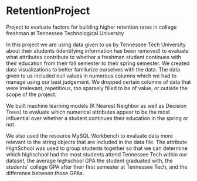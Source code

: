 # RetentionProject
Project to evaluate factors for building higher retention rates in college freshman at Tennessee Technological University

In this project we are using data given to us by Tennessee Tech University about their students (identifying information has been removed) to evaluate what attributes contribute to whether a freshman student continues with their education from their fall semester to their spring semester.
We created data visualizations to better familurize ourselves with the data.  The data given to us included null values in numerous columns which we had to manage using our best judgement.  We dropped certain columns of data that were irrelevant, repetitious, too sparsely filled to be of value, or outside the scope of the project.

We built machine learning models (K Nearest Neighbor as well as Decision Trees) to evaluate which numerical attributes appear to be the most influential over whether a student continues their education in the spring or not.

We also used the resource MySQL Workbench to evaluate data more relevant to the string objects that are included in the data file.  The attribute HighSchool was used to group students together so that we can determine which highschool had the most students attend Tennessee Tech within our dataset, the average highschool GPA the student graduated with, the students' college GPA after their first semester at Tennessee Tech, and the difference between those GPAs.
